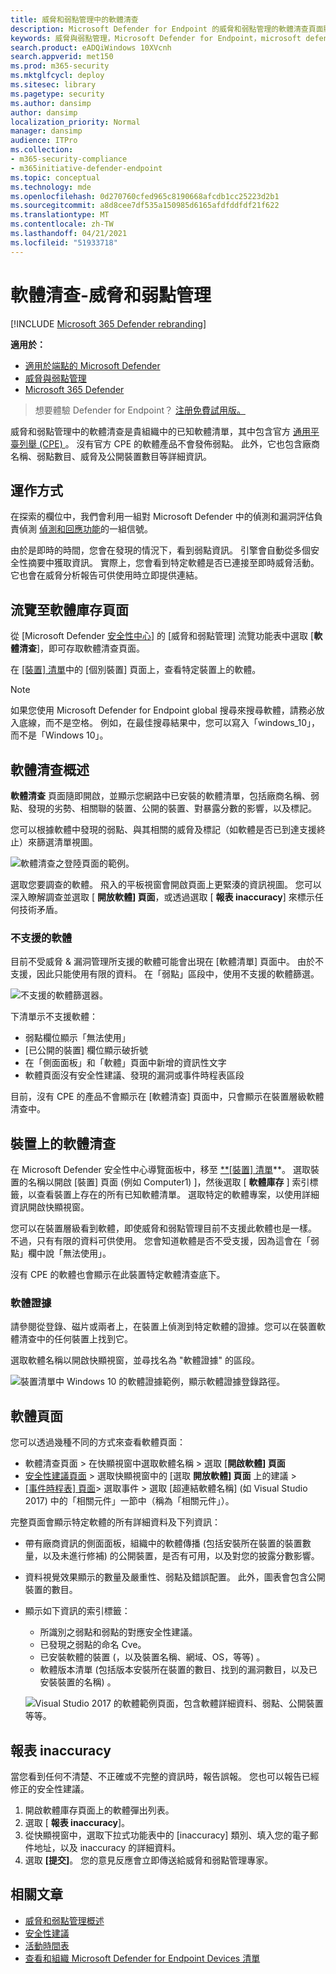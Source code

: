 ```yaml
---
title: 威脅和弱點管理中的軟體清查
description: Microsoft Defender for Endpoint 的威脅和弱點管理的軟體清查頁面顯示軟體中偵測到多少弱點和弱點。
keywords: 威脅與弱點管理，Microsoft Defender for Endpoint，microsoft defender for endpoint 軟體清查，Microsoft defender for endpoint 威脅 & 漏洞管理，microsoft defender for endpoint 威脅 & 漏洞管理軟體清查，Microsoft Defender for endpoint tvm 軟體清查，tvm 軟體清查
search.product: eADQiWindows 10XVcnh
search.appverid: met150
ms.prod: m365-security
ms.mktglfcycl: deploy
ms.sitesec: library
ms.pagetype: security
ms.author: dansimp
author: dansimp
localization_priority: Normal
manager: dansimp
audience: ITPro
ms.collection:
- m365-security-compliance
- m365initiative-defender-endpoint
ms.topic: conceptual
ms.technology: mde
ms.openlocfilehash: 0d270760cfed965c8190668afcdb1cc25223d2b1
ms.sourcegitcommit: a8d8cee7df535a150985d6165afdfddfdf21f622
ms.translationtype: MT
ms.contentlocale: zh-TW
ms.lasthandoff: 04/21/2021
ms.locfileid: "51933718"
---
```

# <a name="software-inventory---threat-and-vulnerability-management"></a>軟體清查-威脅和弱點管理

[!INCLUDE [Microsoft 365 Defender rebranding](../../includes/microsoft-defender.md)]

**適用於：**
- [適用於端點的 Microsoft Defender](https://go.microsoft.com/fwlink/?linkid=2154037)
- [威脅與弱點管理](next-gen-threat-and-vuln-mgt.md)
- [Microsoft 365 Defender](https://go.microsoft.com/fwlink/?linkid=2118804)

>想要體驗 Defender for Endpoint？ [注册免費試用版。](https://www.microsoft.com/microsoft-365/windows/microsoft-defender-atp?ocid=docs-wdatp-portaloverview-abovefoldlink)

威脅和弱點管理中的軟體清查是貴組織中的已知軟體清單，其中包含官方 [通用平臺列舉 (CPE) ](https://nvd.nist.gov/products/cpe)。 沒有官方 CPE 的軟體產品不會發佈弱點。 此外，它也包含廠商名稱、弱點數目、威脅及公開裝置數目等詳細資訊。

## <a name="how-it-works"></a>運作方式

在探索的欄位中，我們會利用一組對 Microsoft Defender 中的偵測和漏洞評估負責偵測 [偵測和回應功能](overview-endpoint-detection-response.md)的一組信號。

由於是即時的時間，您會在發現的情況下，看到弱點資訊。 引擎會自動從多個安全性摘要中獲取資訊。 實際上，您會看到特定軟體是否已連接至即時威脅活動。 它也會在威脅分析報告可供使用時立即提供連結。

## <a name="navigate-to-the-software-inventory-page"></a>流覽至軟體庫存頁面

從 [Microsoft Defender [安全性中心](portal-overview.md)] 的 [威脅和弱點管理] 流覽功能表中選取 [**軟體清查**]，即可存取軟體清查頁面。

在 [ [裝置] 清單](machines-view-overview.md)中的 [個別裝置] 頁面上，查看特定裝置上的軟體。

>[!NOTE]
>如果您使用 Microsoft Defender for Endpoint global 搜尋來搜尋軟體，請務必放入底線，而不是空格。 例如，在最佳搜尋結果中，您可以寫入「windows_10」，而不是「Windows 10」。

## <a name="software-inventory-overview"></a>軟體清查概述

**軟體清查** 頁面隨即開啟，並顯示您網路中已安裝的軟體清單，包括廠商名稱、弱點、發現的劣勢、相關聯的裝置、公開的裝置、對暴露分數的影響，以及標記。

您可以根據軟體中發現的弱點、與其相關的威脅及標記（如軟體是否已到達支援終止）來篩選清單視圖。

![軟體清查之登陸頁面的範例。](images/tvm-software-inventory.png)

選取您要調查的軟體。 飛入的平板視窗會開啟頁面上更緊湊的資訊視圖。 您可以深入瞭解調查並選取 [ **開放軟體] 頁面**，或透過選取 [ **報表 inaccuracy**] 來標示任何技術矛盾。

### <a name="software-that-isnt-supported"></a>不支援的軟體

目前不受威脅 & 漏洞管理所支援的軟體可能會出現在 [軟體清單] 頁面中。 由於不支援，因此只能使用有限的資料。 在「弱點」區段中，使用不支援的軟體篩選。

![不支援的軟體篩選器。](images/tvm-unsupported-software-filter.png)

下清單示不支援軟體：

- 弱點欄位顯示「無法使用」
- [已公開的裝置] 欄位顯示破折號
- 在「側面面板」和「軟體」頁面中新增的資訊性文字
- 軟體頁面沒有安全性建議、發現的漏洞或事件時程表區段

目前，沒有 CPE 的產品不會顯示在 [軟體清查] 頁面中，只會顯示在裝置層級軟體清查中。

## <a name="software-inventory-on-devices"></a>裝置上的軟體清查

在 Microsoft Defender 安全性中心導覽面板中，移至 [ **[裝置] 清單](machines-view-overview.md)**。 選取裝置的名稱以開啟 [裝置] 頁面 (例如 Computer1) ]，然後選取 [ **軟體庫存** ] 索引標籤，以查看裝置上存在的所有已知軟體清單。 選取特定的軟體專案，以使用詳細資訊開啟快顯視窗。

您可以在裝置層級看到軟體，即使威脅和弱點管理目前不支援此軟體也是一樣。 不過，只有有限的資料可供使用。 您會知道軟體是否不受支援，因為這會在「弱點」欄中說「無法使用」。

沒有 CPE 的軟體也會顯示在此裝置特定軟體清查底下。

### <a name="software-evidence"></a>軟體證據

請參閱從登錄、磁片或兩者上，在裝置上偵測到特定軟體的證據。您可以在裝置軟體清查中的任何裝置上找到它。

選取軟體名稱以開啟快顯視窗，並尋找名為 "軟體證據" 的區段。

![裝置清單中 Windows 10 的軟體證據範例，顯示軟體證據登錄路徑。](images/tvm-software-evidence.png)

## <a name="software-pages"></a>軟體頁面

您可以透過幾種不同的方式來查看軟體頁面：

- 軟體清查頁面 > 在快顯視窗中選取軟體名稱 > 選取 [**開啟軟體] 頁面**
- [安全性建議頁面](tvm-security-recommendation.md) > 選取快顯視窗中的 [選取 **開放軟體] 頁面** 上的建議 >
- [[事件時程表] 頁面](threat-and-vuln-mgt-event-timeline.md)> 選取事件 > 選取 [超連結軟體名稱] (如 Visual Studio 2017) 中的「相關元件」一節中（稱為「相關元件」）。

 完整頁面會顯示特定軟體的所有詳細資料及下列資訊：

- 帶有廠商資訊的側面面板，組織中的軟體傳播 (包括安裝所在裝置的裝置數量，以及未進行修補) 的公開裝置，是否有可用，以及對您的披露分數影響。
- 資料視覺效果顯示的數量及嚴重性、弱點及錯誤配置。 此外，圖表會包含公開裝置的數目。
- 顯示如下資訊的索引標籤：
    - 所識別之弱點和弱點的對應安全性建議。
    - 已發現之弱點的命名 Cve。
    - 已安裝軟體的裝置 (，以及裝置名稱、網域、OS，等等) 。
    - 軟體版本清單 (包括版本安裝所在裝置的數目、找到的漏洞數目，以及已安裝裝置的名稱) 。

    ![Visual Studio 2017 的軟體範例頁面，包含軟體詳細資料、弱點、公開裝置等等。](images/tvm-software-page-example.png)

## <a name="report-inaccuracy"></a>報表 inaccuracy

當您看到任何不清楚、不正確或不完整的資訊時，報告誤報。 您也可以報告已經修正的安全性建議。

1. 開啟軟體庫存頁面上的軟體彈出列表。
2. 選取 [ **報表 inaccuracy**]。
3. 從快顯視窗中，選取下拉式功能表中的 [inaccuracy] 類別、填入您的電子郵件地址，以及 inaccuracy 的詳細資料。
4. 選取 **[提交]**。 您的意見反應會立即傳送給威脅和弱點管理專家。

## <a name="related-articles"></a>相關文章

- [威脅和弱點管理概述](next-gen-threat-and-vuln-mgt.md)
- [安全性建議](tvm-security-recommendation.md)
- [活動時間表](threat-and-vuln-mgt-event-timeline.md)
- [查看和組織 Microsoft Defender for Endpoint Devices 清單](machines-view-overview.md)
